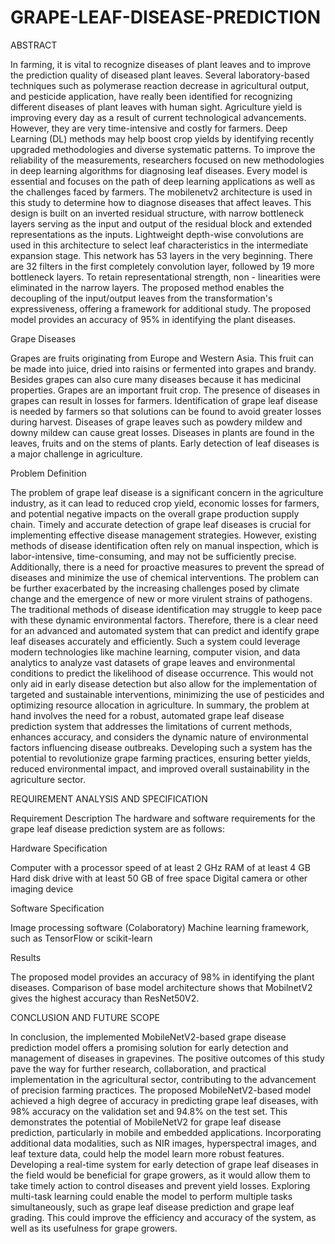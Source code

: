 # GRAPE-LEAF-DISEASE-PREDICTION

ABSTRACT

In farming, it is vital to recognize diseases of plant leaves and to improve the prediction quality of diseased plant leaves. Several laboratory-based techniques such as polymerase reaction decrease in agricultural output, and pesticide application, have really been identified for recognizing different diseases of plant leaves with human sight. Agriculture yield is improving every day as a result of current technological advancements. However, they are very time-intensive and costly for farmers. Deep Learning (DL) methods may help boost crop yields by identifying recently upgraded methodologies and diverse systematic patterns. To improve the reliability of the measurements, researchers focused on new methodologies in deep learning algorithms for diagnosing leaf diseases. Every model is essential and focuses on the path of deep learning applications as well as the challenges faced by farmers. The mobilenetv2 architecture is used in this study to determine how to diagnose diseases that affect leaves. This design is built on an inverted residual structure, with narrow bottleneck layers serving as the input and output of the residual block and extended representations as the inputs. Lightweight depth-wise convolutions are used in this architecture to select leaf characteristics in the intermediate expansion stage. This network has 53 layers in the very beginning. There are 32 filters in the first completely convolution layer, followed by 19 more bottleneck layers. To retain representational strength, non - linearities were eliminated in the narrow layers. The proposed method enables the decoupling of the input/output leaves from the transformation's expressiveness, offering a framework for additional study. The proposed model provides an accuracy of 95% in identifying the plant diseases.

Grape Diseases

Grapes are fruits originating from Europe and Western Asia. This fruit can be made into juice, dried into raisins or fermented into grapes and brandy. Besides grapes can also cure many diseases because it has medicinal properties. Grapes are an important fruit crop. The presence of diseases in grapes can result in losses for farmers. Identification of grape leaf disease is needed by farmers so that solutions can be found to avoid greater losses during harvest. Diseases of grape leaves such as powdery mildew and downy mildew can cause great losses. Diseases in plants are found in the leaves, fruits and on the stems of plants. Early detection of leaf diseases is a major challenge in agriculture.

Problem Definition

The problem of grape leaf disease is a significant concern in the agriculture industry, as it can lead to reduced crop yield, economic losses for farmers, and potential negative impacts on the overall grape production supply chain. Timely and accurate detection of grape leaf diseases is crucial for implementing effective disease management strategies. However, existing methods of disease identification often rely on manual inspection, which is labor-intensive, time-consuming, and may not be sufficiently precise. Additionally, there is a need for proactive measures to prevent the spread of diseases and minimize the use of chemical interventions. The problem can be further exacerbated by the increasing challenges posed by climate change and the emergence of new or more virulent strains of pathogens. The traditional methods of disease identification may struggle to keep pace with these dynamic environmental factors. Therefore, there is a clear need for an advanced and automated system that can predict and identify grape leaf diseases accurately and efficiently. Such a system could leverage modern technologies like machine learning, computer vision, and data analytics to analyze vast datasets of grape leaves and environmental conditions to predict the likelihood of disease occurrence. This would not only aid in early disease detection but also allow for the implementation of targeted and sustainable interventions, minimizing the use of pesticides and optimizing resource allocation in agriculture.
In summary, the problem at hand involves the need for a robust, automated grape leaf disease prediction system that addresses the limitations of current methods, enhances accuracy, and considers the dynamic nature of environmental factors influencing disease outbreaks. Developing such a system has the potential to revolutionize grape farming practices, ensuring better yields, reduced environmental impact, and improved overall sustainability in the agriculture sector.

REQUIREMENT ANALYSIS AND SPECIFICATION

Requirement Description
The hardware and software requirements for the grape leaf disease prediction system are as follows:

Hardware Specification

Computer with a processor speed of at least 2 GHz
RAM of at least 4 GB
Hard disk drive with at least 50 GB of free space
Digital camera or other imaging device

Software Specification

Image processing software (Colaboratory)
Machine learning framework, such as TensorFlow or scikit-learn

Results

The proposed model provides an accuracy of 98% in identifying the plant diseases. Comparison of base model architecture shows that MobilnetV2 gives the highest accuracy than ResNet50V2.

CONCLUSION AND FUTURE SCOPE

In conclusion, the implemented MobileNetV2-based grape disease prediction model offers a promising solution for early detection and management of diseases in grapevines. The positive outcomes of this study pave the way for further research, collaboration, and practical implementation in the agricultural sector, contributing to the advancement of precision farming practices. The proposed MobileNetV2-based model achieved a high degree of accuracy in predicting grape leaf diseases, with 98% accuracy on the validation set and 94.8% on the test set. This demonstrates the potential of MobileNetV2 for grape leaf disease prediction, particularly in mobile and embedded applications.
Incorporating additional data modalities, such as NIR images, hyperspectral images, and leaf texture data, could help the model learn more robust features. Developing a real-time system for early detection of grape leaf diseases in the field would be beneficial for grape growers, as it would allow them to take timely action to control diseases and prevent yield losses.
Exploring multi-task learning could enable the model to perform multiple tasks simultaneously, such as grape leaf disease prediction and grape leaf grading. This could improve the efficiency and accuracy of the system, as well as its usefulness for grape growers.


